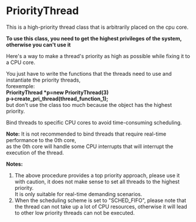 # PriorityThread
This is a high-priority thread class that is arbitrarily placed on the cpu core. <br>

**To use this class, you need to get the highest privileges of the system, otherwise you can't use it** <br>

Here's a way to make a thread's priority as high as possible while fixing it to a CPU core.<br>

You just have to write the functions that the threads need to use and instantiate the priority threads,<br>
forexemple:<br>
    **PriorityThread \*p=new PriorityThread(3)**   <br>
    **p->create_pri_thread(thread_function_1);**  <br>
    but don't use the class too much because the object has the highest priority.<br>
    
Bind threads to specific CPU cores to avoid time-consuming scheduling.<br>

**Note:** It is not recommended to bind threads that require real-time performance to the 0th core,<br>
as the 0th core will handle some CPU interrupts that will interrupt the execution of the thread.<br>

**Notes:** <br>
1. The above procedure provides a top priority approach, please use it with caution, it does not make sense to set all threads to the highest priority.<br>
 It is only suitable for real-time demanding scenarios.<br>
2. When the scheduling scheme is set to "SCHED_FIFO", please note that the thread can not take up a lot of CPU resources,
 otherwise it will lead to other low priority threads can not be executed.
